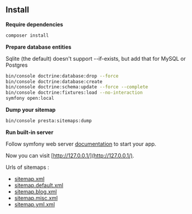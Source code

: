

## Install

**Require dependencies**

```bash
composer install
```

**Prepare database entities**

Sqlite (the default) doesn't support --if-exists, but add that for MySQL or Postgres

```bash
bin/console doctrine:database:drop --force
bin/console doctrine:database:create
bin/console doctrine:schema:update --force --complete
bin/console doctrine:fixtures:load --no-interaction
symfony open:local
```

**Dump your sitemap**

```bash
bin/console presta:sitemaps:dump
```

**Run built-in server**

Follow symfony web server [documentation](https://symfony.com/doc/current/setup/symfony_server.html) to start your app.

Now you can visit [http://127.0.0.1/](http://127.0.0.1/).

Urls of sitemaps :

- [sitemap.xml](http://127.0.0.1/sitemap.xml)
- [sitemap.default.xml](http://127.0.0.1/sitemap.default.xml)
- [sitemap.blog.xml](http://127.0.0.1/sitemap.blog.xml)
- [sitemap.misc.xml](http://127.0.0.1/sitemap.misc.xml)
- [sitemap.yml.xml](http://127.0.0.1/sitemap.yml.xml)
